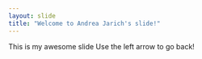 ```yaml
---
layout: slide
title: "Welcome to Andrea Jarich's slide!"
---
```

This is my awesome slide
Use the left arrow to go back!
